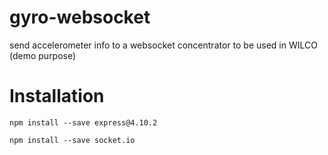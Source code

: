 # gyro-websocket
send accelerometer info to a websocket concentrator to be used in WILCO (demo purpose)

Installation
=======

```npm install --save express@4.10.2```

```npm install --save socket.io```
